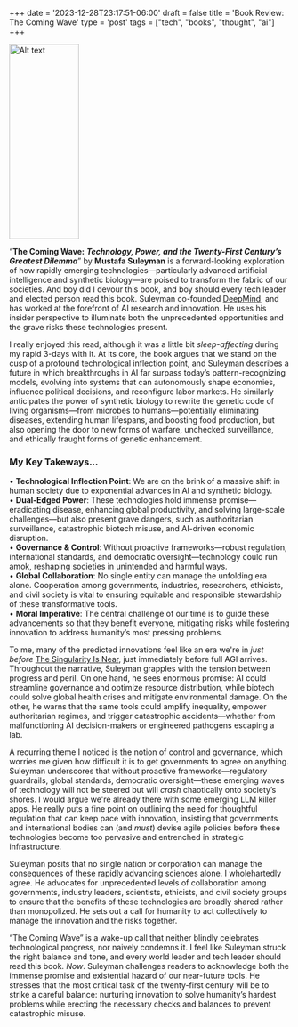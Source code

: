 +++
date = '2023-12-28T23:17:51-06:00'
draft = false
title =  'Book Review: The Coming Wave'
type = 'post'
tags = ["tech", "books", "thought", "ai"]
+++

  <img src="https://julianwest.me/Blog/posts/images/coming-wave.jpg" alt="Alt text" width="125" height="350">

“**The Coming Wave:** ***Technology, Power, and the Twenty-First Century’s Greatest Dilemma***” by **Mustafa Suleyman** is a forward-looking exploration of how rapidly emerging technologies—particularly advanced artificial intelligence and synthetic biology—are poised to transform the fabric of our societies. And boy did I devour this book, and boy should every tech leader and elected person read this book. Suleyman co-founded [DeepMind](https://deepmind.google), and has worked at the forefront of AI research and innovation.  He uses his insider perspective to illuminate both the unprecedented opportunities and the grave risks these technologies present.

I really enjoyed this read, although it was a little bit *sleep-affecting* during my rapid 3-days with it. At its core, the book argues that we stand on the cusp of a profound technological inflection point, and Suleyman describes a future in which breakthroughs in AI far surpass today’s pattern-recognizing models, evolving into systems that can autonomously shape economies, influence political decisions, and reconfigure labor markets. He similarly anticipates the power of synthetic biology to rewrite the genetic code of living organisms—from microbes to humans—potentially eliminating diseases, extending human lifespans, and boosting food production, but also opening the door to new forms of warfare, unchecked surveillance, and ethically fraught forms of genetic enhancement.  

### My Key Takeways...

•	**Technological Inflection Point**: We are on the brink of a massive shift in human society due to exponential advances in AI and synthetic biology.<br />
•	**Dual-Edged Power**: These technologies hold immense promise—eradicating disease, enhancing global productivity, and solving large-scale challenges—but also present grave dangers, such as authoritarian surveillance, catastrophic biotech misuse, and AI-driven economic disruption.<br />
•	**Governance & Control**: Without proactive frameworks—robust regulation, international standards, and democratic oversight—technology could run amok, reshaping societies in unintended and harmful ways.<br />
•	**Global Collaboration**: No single entity can manage the unfolding era alone. Cooperation among governments, industries, researchers, ethicists, and civil society is vital to ensuring equitable and responsible stewardship of these transformative tools.<br />
•	**Moral Imperative**: The central challenge of our time is to guide these advancements so that they benefit everyone, mitigating risks while fostering innovation to address humanity’s most pressing problems.<br />

To me, many of the predicted innovations feel like an era we're in *just before* [The Singularity Is Near](https://en.wikipedia.org/wiki/The_Singularity_Is_Near), just immediately before full AGI arrives. Throughout the narrative, Suleyman grapples with the tension between progress and peril. On one hand, he sees enormous promise: AI could streamline governance and optimize resource distribution, while biotech could solve global health crises and mitigate environmental damage. On the other, he warns that the same tools could amplify inequality, empower authoritarian regimes, and trigger catastrophic accidents—whether from malfunctioning AI decision-makers or engineered pathogens escaping a lab.

A recurring theme I noticed is the notion of control and governance, which worries me given how difficult it is to get governments to agree on anything. Suleyman underscores that without proactive frameworks—regulatory guardrails, global standards, democratic oversight—these emerging waves of technology will not be steered but will *crash* chaotically onto society’s shores. I would argue we're already there with some emerging LLM killer apps.  He really puts a fine point on outlining the need for thoughtful regulation that can keep pace with innovation, insisting that governments and international bodies can (and *must*) devise agile policies before these technologies become too pervasive and entrenched in strategic infrastructure.

Suleyman posits that no single nation or corporation can manage the consequences of these rapidly advancing sciences alone.  I wholehartedly agree. He advocates for unprecedented levels of collaboration among governments, industry leaders, scientists, ethicists, and civil society groups to ensure that the benefits of these technologies are broadly shared rather than monopolized. He sets out a call for humanity to act collectively to manage the innovation and the risks together.

“The Coming Wave” is a wake-up call that neither blindly celebrates technological progress, nor naively condemns it. I feel like Suleyman struck the right balance and tone, and every world leader and tech leader should read this book. *Now*.  Suleyman challenges readers to acknowledge both the immense promise and existential hazard of our near-future tools. He stresses that the most critical task of the twenty-first century will be to strike a careful balance: nurturing innovation to solve humanity’s hardest problems while erecting the necessary checks and balances to prevent catastrophic misuse.